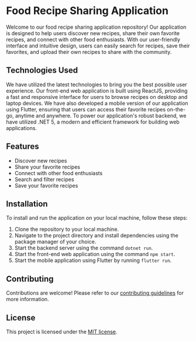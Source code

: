 # Food Recipe Sharing Application

Welcome to our food recipe sharing application repository! Our application is designed to help users discover new recipes, share their own favorite recipes, and connect with other food enthusiasts. With our user-friendly interface and intuitive design, users can easily search for recipes, save their favorites, and upload their own recipes to share with the community.

## Technologies Used
We have utilized the latest technologies to bring you the best possible user experience. Our front-end web application is built using ReactJS, providing a fast and responsive interface for users to browse recipes on desktop and laptop devices. We have also developed a mobile version of our application using Flutter, ensuring that users can access their favorite recipes on-the-go, anytime and anywhere. To power our application's robust backend, we have utilized .NET 5, a modern and efficient framework for building web applications.

## Features
- Discover new recipes
- Share your favorite recipes
- Connect with other food enthusiasts
- Search and filter recipes
- Save your favorite recipes

## Installation
To install and run the application on your local machine, follow these steps:
1. Clone the repository to your local machine.
2. Navigate to the project directory and install dependencies using the package manager of your choice.
3. Start the backend server using the command `dotnet run`.
4. Start the front-end web application using the command `npm start`.
5. Start the mobile application using Flutter by running `flutter run`.

## Contributing
Contributions are welcome! Please refer to our [contributing guidelines](CONTRIBUTING.md) for more information.

## License
This project is licensed under the [MIT license](LICENSE).
